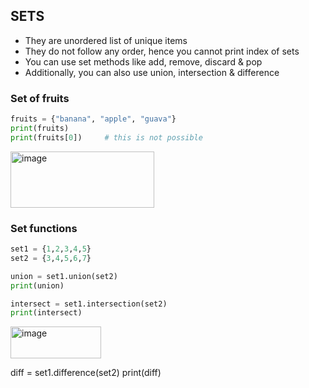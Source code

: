 ## SETS
- They are unordered list of unique items
- They do not follow any order, hence you cannot print index of sets
- You can use set methods like add, remove, discard & pop
- Additionally, you can also use union, intersection & difference

### Set of fruits
```py
fruits = {"banana", "apple", "guava"}
print(fruits)
print(fruits[0])     # this is not possible
```
<img width="230" height="90" alt="image" src="https://github.com/user-attachments/assets/348d8f84-6c3f-4b4a-8bc7-608bb3225256" />

### Set functions
```py
set1 = {1,2,3,4,5}
set2 = {3,4,5,6,7}

union = set1.union(set2)
print(union)

intersect = set1.intersection(set2)
print(intersect)
```
<img width="145" height="51" alt="image" src="https://github.com/user-attachments/assets/4966647f-4d05-47b7-b2a0-926621a64fbe" />

diff = set1.difference(set2)
print(diff)
